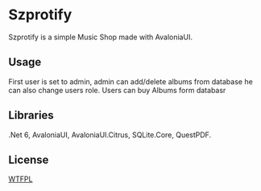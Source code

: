 # Szprotify

Szprotify is a simple Music Shop made with AvaloniaUI.

## Usage

First user is set to admin,
admin can add/delete albums from database
he can also change users role.
Users can buy Albums form databasr

## Libraries

.Net 6, AvaloniaUI, AvaloniaUI.Citrus, SQLite.Core, QuestPDF.

## License

[WTFPL](https://choosealicense.com/licenses/wtfpl/)